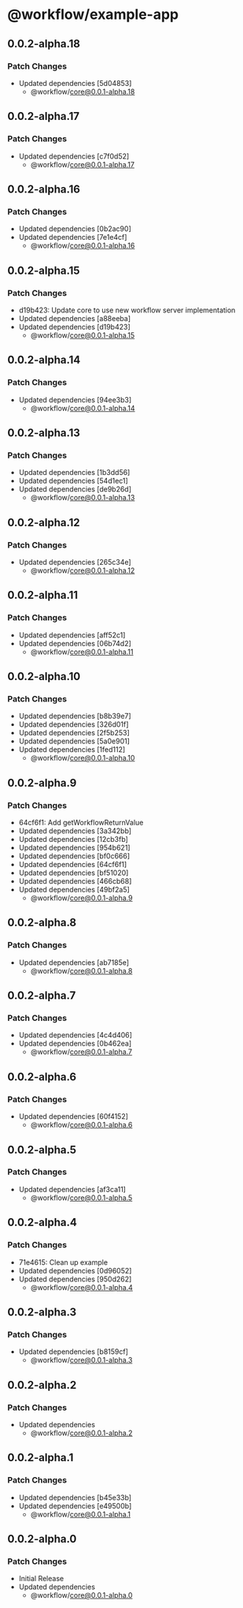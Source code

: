 # @workflow/example-app

## 0.0.2-alpha.18

### Patch Changes

- Updated dependencies [5d04853]
  - @workflow/core@0.0.1-alpha.18

## 0.0.2-alpha.17

### Patch Changes

- Updated dependencies [c7f0d52]
  - @workflow/core@0.0.1-alpha.17

## 0.0.2-alpha.16

### Patch Changes

- Updated dependencies [0b2ac90]
- Updated dependencies [7e1e4cf]
  - @workflow/core@0.0.1-alpha.16

## 0.0.2-alpha.15

### Patch Changes

- d19b423: Update core to use new workflow server implementation
- Updated dependencies [a88eeba]
- Updated dependencies [d19b423]
  - @workflow/core@0.0.1-alpha.15

## 0.0.2-alpha.14

### Patch Changes

- Updated dependencies [94ee3b3]
  - @workflow/core@0.0.1-alpha.14

## 0.0.2-alpha.13

### Patch Changes

- Updated dependencies [1b3dd56]
- Updated dependencies [54d1ec1]
- Updated dependencies [de9b26d]
  - @workflow/core@0.0.1-alpha.13

## 0.0.2-alpha.12

### Patch Changes

- Updated dependencies [265c34e]
  - @workflow/core@0.0.1-alpha.12

## 0.0.2-alpha.11

### Patch Changes

- Updated dependencies [aff52c1]
- Updated dependencies [06b74d2]
  - @workflow/core@0.0.1-alpha.11

## 0.0.2-alpha.10

### Patch Changes

- Updated dependencies [b8b39e7]
- Updated dependencies [326d01f]
- Updated dependencies [2f5b253]
- Updated dependencies [5a0e901]
- Updated dependencies [1fed112]
  - @workflow/core@0.0.1-alpha.10

## 0.0.2-alpha.9

### Patch Changes

- 64cf6f1: Add getWorkflowReturnValue
- Updated dependencies [3a342bb]
- Updated dependencies [12cb3fb]
- Updated dependencies [954b621]
- Updated dependencies [bf0c666]
- Updated dependencies [64cf6f1]
- Updated dependencies [bf51020]
- Updated dependencies [466cb68]
- Updated dependencies [49bf2a5]
  - @workflow/core@0.0.1-alpha.9

## 0.0.2-alpha.8

### Patch Changes

- Updated dependencies [ab7185e]
  - @workflow/core@0.0.1-alpha.8

## 0.0.2-alpha.7

### Patch Changes

- Updated dependencies [4c4d406]
- Updated dependencies [0b462ea]
  - @workflow/core@0.0.1-alpha.7

## 0.0.2-alpha.6

### Patch Changes

- Updated dependencies [60f4152]
  - @workflow/core@0.0.1-alpha.6

## 0.0.2-alpha.5

### Patch Changes

- Updated dependencies [af3ca11]
  - @workflow/core@0.0.1-alpha.5

## 0.0.2-alpha.4

### Patch Changes

- 71e4615: Clean up example
- Updated dependencies [0d96052]
- Updated dependencies [950d262]
  - @workflow/core@0.0.1-alpha.4

## 0.0.2-alpha.3

### Patch Changes

- Updated dependencies [b8159cf]
  - @workflow/core@0.0.1-alpha.3

## 0.0.2-alpha.2

### Patch Changes

- Updated dependencies
  - @workflow/core@0.0.1-alpha.2

## 0.0.2-alpha.1

### Patch Changes

- Updated dependencies [b45e33b]
- Updated dependencies [e49500b]
  - @workflow/core@0.0.1-alpha.1

## 0.0.2-alpha.0

### Patch Changes

- Initial Release
- Updated dependencies
  - @workflow/core@0.0.1-alpha.0
